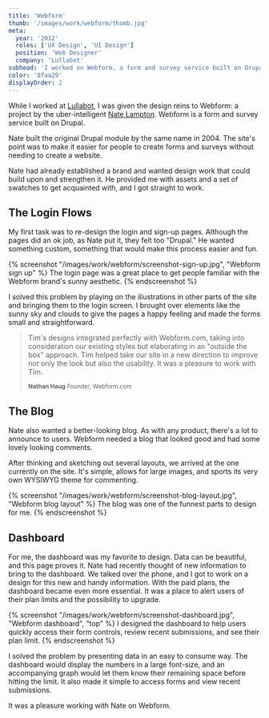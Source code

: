 ```yaml
---
title: 'Webform'
thumb: '/images/work/webform/thumb.jpg'
meta:
  year: '2012'
  roles: ['UX Design', 'UI Design']
  position: 'Web Designer'
  company: 'Lullabot'
subhead: 'I worked on Webform, a form and survey service built on Drupal and the Webform module'
color: '8faa29'
displayOrder: 2
---
```

While I worked at [Lullabot](http://www.lullabot.com), I was given the design reins to Webform: a project by the uber-intelligent [Nate Lampton](http://twitter.com/quicksketch). Webform is a form and survey service built on Drupal.

Nate built the original Drupal module by the same name in 2004. The site's point was to make it easier for people to create forms and surveys without needing to create a website.

Nate had already established a brand and wanted design work that could build upon and strengthen it. He provided me with assets and a set of swatches to get acquainted with, and I got straight to work.

## The Login Flows

My first task was to re-design the login and sign-up pages. Although the pages did an ok job, as Nate put it, they felt too "Drupal." He wanted something custom, something that would make this process easier and fun.

{% screenshot "/images/work/webform/screenshot-sign-up.jpg", "Webform sign up" %}
The login page was a great place to get people familiar with the Webform brand's sunny aesthetic.
{% endscreenshot %}

I solved this problem by playing on the illustrations in other parts of the site and bringing them to the login screen. I brought over elements like the sunny sky and clouds to give the pages a happy feeling and made the forms small and straightforward.

<blockquote class="pullquote">
  <p>Tim's designs integrated perfectly with Webform.com, taking into consideration our existing styles but elaborating in an "outside the box" approach. Tim helped take our site in a new direction to improve not only the look but also the usability. It was a pleasure to work with Tim.</p>
  <small><strong>Nathan Haug</strong> Founder, Webform.com</small>
</blockquote>

## The Blog

Nate also wanted a better-looking blog. As with any product, there's a lot to announce to users. Webform needed a blog that looked good and had some lovely looking comments.

After thinking and sketching out several layouts, we arrived at the one currently on the site. It's simple, allows for large images, and sports its very own WYSIWYG theme for commenting.

{% screenshot "/images/work/webform/screenshot-blog-layout.jpg", "Webform blog layout" %}
The blog was one of the funnest parts to design for me.
{% endscreenshot %}

## Dashboard

For me, the dashboard was my favorite to design. Data can be beautiful, and this page proves it. Nate had recently thought of new information to bring to the dashboard. We talked over the phone, and I got to work on a design for this new and handy information. With the paid plans, the dashboard became even more essential. It was a place to alert users of their plan limits and the possibility to upgrade.

{% screenshot "/images/work/webform/screenshot-dashboard.jpg", "Webform dashboard", "top" %}
I designed the dashboard to help users quickly access their form controls, review recent submissions, and see their plan limit.
{% endscreenshot %}

I solved the problem by presenting data in an easy to consume way. The dashboard would display the numbers in a large font-size, and an accompanying graph would let them know their remaining space before hitting the limit. It also made it simple to access forms and view recent submissions.

It was a pleasure working with Nate on Webform.
